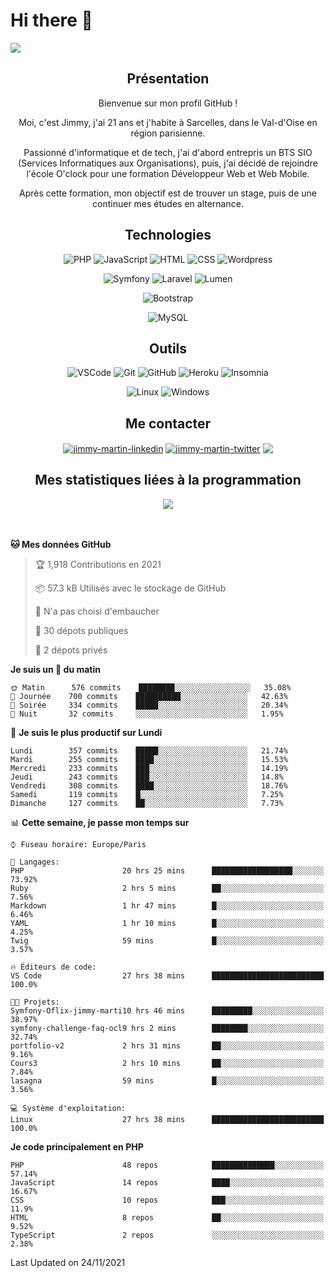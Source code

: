 # Hi there 👋

![](https://komarev.com/ghpvc/?username=jimmy-martin&color=1a1b27)

<!--
**jimmy-martin/jimmy-martin** is a ✨ _special_ ✨ repository because its `README.md` (this file) appears on your GitHub profile.

Here are some ideas to get you started:

- 🔭 I’m currently working on ...
- 🌱 I’m currently learning ...
- 👯 I’m looking to collaborate on ...
- 🤔 I’m looking for help with ...
- 💬 Ask me about ...
- 📫 How to reach me: ...
- 😄 Pronouns: ...
- ⚡ Fun fact: ...
-->
<div align="center" style="margin-bottom: 3rem">

## Présentation

Bienvenue sur mon profil GitHub !

Moi, c'est Jimmy, j'ai 21 ans et j'habite à Sarcelles, dans le Val-d'Oise en région parisienne.

Passionné d'informatique et de tech, j'ai d'abord entrepris un BTS SIO (Services Informatiques aux Organisations), puis, j'ai décidé de rejoindre l'école O'clock pour une formation Développeur Web et Web Mobile.

Après cette formation, mon objectif est de trouver un stage, puis de une continuer mes études en alternance.

## Technologies

<div>

![PHP](https://img.shields.io/badge/PHP-777BB4?style=for-the-badge&logo=php&logoColor=white) ![JavaScript](https://img.shields.io/badge/JavaScript-F7DF1E?style=for-the-badge&logo=javascript&logoColor=black) ![HTML](https://img.shields.io/badge/HTML-E34F26?style=for-the-badge&logo=html5&logoColor=white) ![CSS](https://img.shields.io/badge/CSS-1572B6?&style=for-the-badge&logo=css3&logoColor=white) ![Wordpress](https://img.shields.io/badge/WordPress-0078D6?style=for-the-badge&logo=wordpress&logoColor=white)

</div>
<div>

![Symfony](https://img.shields.io/badge/Symfony-092E20?style=for-the-badge&logo=symfony&logoColor=white) ![Laravel](https://img.shields.io/badge/Laravel-FF2D20?style=for-the-badge&logo=laravel&logoColor=white) ![Lumen](https://img.shields.io/badge/Lumen-FF2D20?style=for-the-badge&logo=lumen&logoColor=white)

</div>
<div>

![Bootstrap](https://img.shields.io/badge/Bootstrap-563D7C?style=for-the-badge&logo=bootstrap&logoColor=white)

</div>
<div>

![MySQL](https://img.shields.io/badge/MySQL-4479A1?style=for-the-badge&logo=mysql&logoColor=white)

</div>

## Outils

![VSCode](https://img.shields.io/badge/VSCode-007ACC?style=for-the-badge&logo=visual-studio-code&logoColor=white)
![Git](https://img.shields.io/badge/Git-F05032?style=for-the-badge&logo=git&logoColor=white)
![GitHub](https://img.shields.io/badge/GitHub-100000?style=for-the-badge&logo=github&logoColor=white)
![Heroku](https://img.shields.io/badge/Heroku-6762a6?style=for-the-badge&logo=heroku&logoColor=white)
![Insomnia](https://img.shields.io/badge/Insomnia-5600cd?style=for-the-badge&logo=insomnia&logoColor=white)

![Linux](https://img.shields.io/badge/Linux-FCC624?style=for-the-badge&logo=linux&logoColor=white)
![Windows](https://img.shields.io/badge/Windows-0078D6?style=for-the-badge&logo=windows&logoColor=white)

## Me contacter

<p>
<a href="https://www.linkedin.com/in/jimmy-martin-dev/" target="blank"><img align="center" src="https://img.shields.io/badge/-LinkedIn-0077B5?style=for-the-badge&logo=Linkedin&logoColor=white&link=https://www.linkedin.com/in/jimmy-martin-dev/" alt="jimmy-martin-linkedin"/></a>
<a href="https://twitter.com/jimmydev_" target="blank"><img align="center" src="https://img.shields.io/badge/-Twitter-1DA1F2?style=for-the-badge&logo=Twitter&logoColor=white&link=https://twitter.com/jimmydev_" alt="jimmy-martin-twitter"/></a>
 <a href="mailto:jimmy.martin952@gmail.com" target="blank"><img align="center" src="https://img.shields.io/badge/gmail-D14836?style=for-the-badge&logo=gmail&logoColor=white" /></a>
</p>

## Mes statistiques liées à la programmation

<a href="https://github-readme-stats.vercel.app/api/top-langs/?username=jimmy-martin&layout=compact">
  <img align="center" src="https://github-readme-stats.vercel.app/api/top-langs/?username=jimmy-martin&layout=compact"/>
</a>

</div>

<!--START_SECTION:waka-->
**🐱 Mes données GitHub** 

> 🏆 1,918 Contributions en 2021
 > 
> 📦 57.3 kB Utilisés avec le stockage de GitHub 
 > 
> 🚫 N'a pas choisi d'embaucher
 > 
> 📜 30 dépots publiques 
 > 
> 🔑 2 dépots privés  
 > 
**Je suis un 🐤 du matin** 

```text
🌞 Matin      576 commits    ████████░░░░░░░░░░░░░░░░░   35.08% 
🌆 Journée    700 commits    ██████████░░░░░░░░░░░░░░░   42.63% 
🌃 Soirée     334 commits    █████░░░░░░░░░░░░░░░░░░░░   20.34% 
🌙 Nuit       32 commits     ░░░░░░░░░░░░░░░░░░░░░░░░░   1.95%

```
📅 **Je suis le plus productif sur Lundi** 

```text
Lundi        357 commits    █████░░░░░░░░░░░░░░░░░░░░   21.74% 
Mardi        255 commits    ████░░░░░░░░░░░░░░░░░░░░░   15.53% 
Mercredi     233 commits    ███░░░░░░░░░░░░░░░░░░░░░░   14.19% 
Jeudi        243 commits    ███░░░░░░░░░░░░░░░░░░░░░░   14.8% 
Vendredi     308 commits    ████░░░░░░░░░░░░░░░░░░░░░   18.76% 
Samedi       119 commits    █░░░░░░░░░░░░░░░░░░░░░░░░   7.25% 
Dimanche     127 commits    ██░░░░░░░░░░░░░░░░░░░░░░░   7.73%

```


📊 **Cette semaine, je passe mon temps sur** 

```text
⌚︎ Fuseau horaire: Europe/Paris

💬 Langages: 
PHP                      20 hrs 25 mins      ██████████████████░░░░░░░   73.92% 
Ruby                     2 hrs 5 mins        ██░░░░░░░░░░░░░░░░░░░░░░░   7.56% 
Markdown                 1 hr 47 mins        █░░░░░░░░░░░░░░░░░░░░░░░░   6.46% 
YAML                     1 hr 10 mins        █░░░░░░░░░░░░░░░░░░░░░░░░   4.25% 
Twig                     59 mins             █░░░░░░░░░░░░░░░░░░░░░░░░   3.57%

🔥 Éditeurs de code: 
VS Code                  27 hrs 38 mins      █████████████████████████   100.0%

🐱‍💻 Projets: 
Symfony-Oflix-jimmy-marti10 hrs 46 mins      █████████░░░░░░░░░░░░░░░░   38.97% 
symfony-challenge-faq-ocl9 hrs 2 mins        ████████░░░░░░░░░░░░░░░░░   32.74% 
portfolio-v2             2 hrs 31 mins       ██░░░░░░░░░░░░░░░░░░░░░░░   9.16% 
Cours3                   2 hrs 10 mins       ██░░░░░░░░░░░░░░░░░░░░░░░   7.84% 
lasagna                  59 mins             █░░░░░░░░░░░░░░░░░░░░░░░░   3.56%

💻 Système d'exploitation: 
Linux                    27 hrs 38 mins      █████████████████████████   100.0%

```

**Je code principalement en PHP** 

```text
PHP                      48 repos            ██████████████░░░░░░░░░░░   57.14% 
JavaScript               14 repos            ████░░░░░░░░░░░░░░░░░░░░░   16.67% 
CSS                      10 repos            ███░░░░░░░░░░░░░░░░░░░░░░   11.9% 
HTML                     8 repos             ██░░░░░░░░░░░░░░░░░░░░░░░   9.52% 
TypeScript               2 repos             ░░░░░░░░░░░░░░░░░░░░░░░░░   2.38%

```



 Last Updated on 24/11/2021
<!--END_SECTION:waka-->


